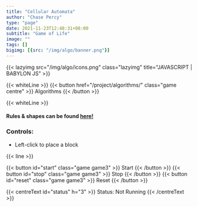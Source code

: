 ```yaml
---
title: "Cellular Automata"
author: "Chase Percy"
type: "page"
date: 2021-11-23T12:48:31+08:00
subtitle: "Game of Life"
image: ""
tags: []
bigimg: [{src: "/img/algo/banner.png"}]
---
```


{{< lazyimg src="/img/algo/icons.png" class="lazyimg" title="JAVASCRIPT | BABYLON JS" >}}

{{< whiteLine >}}
{{< button href="/project/algorithms/" class="game centre" >}} Algorithms {{< /button >}}

{{< whiteLine >}}

#### Rules & shapes can be found [here!](https://en.wikipedia.org/wiki/Conway%27s_Game_of_Life)

### Controls:
- Left-click to place a block

{{< line >}}

{{< button id="start" class="game game3" >}} Start {{< /button >}}
{{< button id="stop" class="game game3" >}} Stop {{< /button >}}
{{< button id="reset" class="game game3" >}} Reset {{< /button >}}

{{< centreText id="status" h="3" >}} Status: Not Running {{< /centreText >}} 
